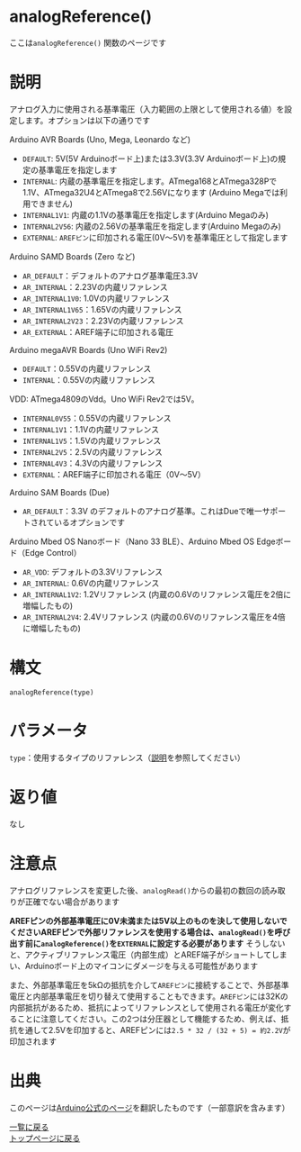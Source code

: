 # analogReference()

ここは`analogReference()` 関数のページです

# 説明

アナログ入力に使用される基準電圧（入力範囲の上限として使用される値）を設定します。オプションは以下の通りです

Arduino AVR Boards (Uno, Mega, Leonardo など)

- `DEFAULT`: 5V(5V Arduinoボード上)または3.3V(3.3V Arduinoボード上)の規定の基準電圧を指定します
- `INTERNAL`: 内蔵の基準電圧を指定します。ATmega168とATmega328Pで1.1V、ATmega32U4とATmega8で2.56Vになります (Arduino Megaでは利用できません)
- `INTERNAL1V1`: 内蔵の1.1Vの基準電圧を指定します(Arduino Megaのみ)
- `INTERNAL2V56`: 内蔵の2.56Vの基準電圧を指定します(Arduino Megaのみ)
- `EXTERNAL`: `AREFピン`に印加される電圧(0V～5V)を基準電圧として指定します

Arduino SAMD Boards (Zero など)

- `AR_DEFAULT`：デフォルトのアナログ基準電圧3.3V
- `AR_INTERNAL`：2.23Vの内蔵リファレンス
- `AR_INTERNAL1V0`: 1.0Vの内蔵リファレンス
- `AR_INTERNAL1V65`：1.65Vの内蔵リファレンス
- `AR_INTERNAL2V23`：2.23Vの内蔵リファレンス
- `AR_EXTERNAL`：AREF端子に印加される電圧

Arduino megaAVR Boards (Uno WiFi Rev2)

- `DEFAULT`：0.55Vの内蔵リファレンス
- `INTERNAL`：0.55Vの内蔵リファレンス

VDD: ATmega4809のVdd。Uno WiFi Rev2では5V。

- `INTERNAL0V55`：0.55Vの内蔵リファレンス
- `INTERNAL1V1`：1.1Vの内蔵リファレンス
- `INTERNAL1V5`：1.5Vの内蔵リファレンス
- `INTERNAL2V5`：2.5Vの内蔵リファレンス
- `INTERNAL4V3`：4.3Vの内蔵リファレンス
- `EXTERNAL`：AREF端子に印加される電圧（0V〜5V）

Arduino SAM Boards (Due)

- `AR_DEFAULT`：3.3V のデフォルトのアナログ基準。これはDueで唯一サポートされているオプションです

Arduino Mbed OS Nanoボード（Nano 33 BLE）、Arduino Mbed OS Edgeボード（Edge Control）

- `AR_VDD`: デフォルトの3.3Vリファレンス
- `AR_INTERNAL`: 0.6Vの内蔵リファレンス
- `AR_INTERNAL1V2`: 1.2Vリファレンス (内蔵の0.6Vのリファレンス電圧を2倍に増幅したもの)
- `AR_INTERNAL2V4`: 2.4Vリファレンス (内蔵の0.6Vのリファレンス電圧を4倍に増幅したもの)

# 構文

`analogReference(type)`

# パラメータ

`type`：使用するタイプのリファレンス（[説明](#説明)を参照してください）

# 返り値

なし

# 注意点

アナログリファレンスを変更した後、`analogRead()`からの最初の数回の読み取りが正確でない場合があります

**AREFピンの外部基準電圧に0V未満または5V以上のものを決して使用しないでくださいAREFピンで外部リファレンスを使用する場合は、`analogRead()`を呼び出す前に`analogReference()`を`EXTERNAL`に設定する必要があります**
そうしないと、アクティブリファレンス電圧（内部生成）とAREF端子がショートしてしまい、Arduinoボード上のマイコンにダメージを与える可能性があります

また、外部基準電圧を5kΩの抵抗を介して`AREFピン`に接続することで、外部基準電圧と内部基準電圧を切り替えて使用することもできます。`AREFピン`には32Kの内部抵抗があるため、抵抗によってリファレンスとして使用される電圧が変化することに注意してください。この2つは分圧器として機能するため、例えば、抵抗を通して2.5Vを印加すると、AREFピンには`2.5 * 32 / (32 + 5) = 約2.2V`が印加されます

# 出典

このページは[Arduino公式のページ](https://www.arduino.cc/reference/en/language/functions/analog-io/analogreference/)を翻訳したものです（一部意訳を含みます）

[一覧に戻る](https://pages.nchlab.net/Arduino/ref/)  
[トップページに戻る](https://pages.nchlab.net/)
